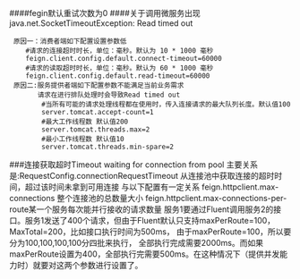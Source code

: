 ####fegin默认重试次数为0
####关于调用微服务出现java.net.SocketTimeoutException: Read timed out

     原因一：消费者端如下配置设置参数低
        #请求的连接超时时长，单位：毫秒。默认为 10 * 1000 毫秒
        feign.client.config.default.connect-timeout=60000
        #请求的读取超时时长，单位：毫秒。默认为 60 * 1000 毫秒
        feign.client.config.default.read-timeout=60000
     原因二:服务提供者端如下配置参数不能满足当前业务需求
           请求在进行排队处理时会导致Read timed out
            #当所有可能的请求处理线程都在使用时，传入连接请求的最大队列长度。默认值100
            server.tomcat.accept-count=1
            #最大工作线程数 默认值200
            server.tomcat.threads.max=2
            #最小工作线程数 默认值10
            server.tomcat.threads.min-spare=2


###连接获取超时Timeout waiting for connection from pool 
         主要关系是:RequestConfig.connectionRequestTimeout 从连接池中获取连接的超时时间，超过该时间未拿到可用连接
         与以下配置有一定关系
         feign.httpclient.max-connections  整个连接池的总数量大小
         feign.httpclient.max-connections-per-route某一个服务每次能并行接收的请求数量
        服务1要通过Fluent调用服务2的接口。服务1发送了400个请求，但由于Fluent默认只支持maxPerRoute=100，MaxTotal=200，比如接口执行时间为500ms，
        由于maxPerRoute=100，所以要分为100,100,100,100分四批来执行，
        全部执行完成需要2000ms。而如果maxPerRoute设置为400，全部执行完需要500ms。在这种情况下（提供并发能力时）就要对这两个参数进行设置了。